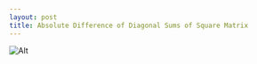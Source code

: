 ```yaml
---
layout: post
title: Absolute Difference of Diagonal Sums of Square Matrix
---
```


![Alt](https://www.keepandshare.com/userpics/h/e/a/r/tnhandstraining/2019-11/sb/still_jpg_776x502-15225426.jpg?ts=1574720277 "Image of code for Absolute Difference of Diagonal Sums of Square Matrix")
